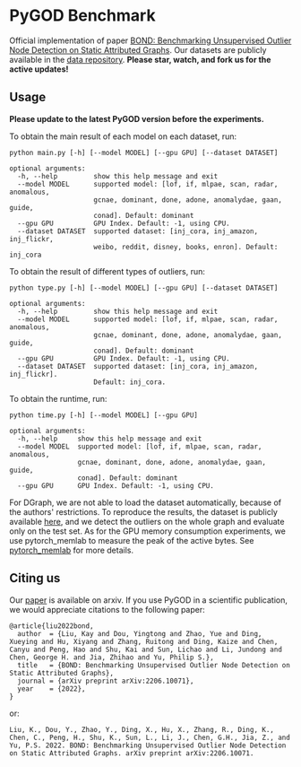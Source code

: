 # PyGOD Benchmark

Official implementation of paper [BOND: Benchmarking Unsupervised Outlier Node Detection on Static Attributed Graphs](https://arxiv.org/abs/2206.10071). Our datasets are publicly available in the [data repository](https://github.com/pygod-team/data). **Please star, watch, and fork us for the active updates!**

## Usage

**Please update to the latest PyGOD version before the experiments.**

To obtain the main result of each model on each dataset, run:

```shell
python main.py [-h] [--model MODEL] [--gpu GPU] [--dataset DATASET]

optional arguments:
  -h, --help         show this help message and exit
  --model MODEL      supported model: [lof, if, mlpae, scan, radar, anomalous,
                     gcnae, dominant, done, adone, anomalydae, gaan, guide,
                     conad]. Default: dominant
  --gpu GPU          GPU Index. Default: -1, using CPU.
  --dataset DATASET  supported dataset: [inj_cora, inj_amazon, inj_flickr,
                     weibo, reddit, disney, books, enron]. Default: inj_cora
```

To obtain the result of different types of outliers, run:

```shell
python type.py [-h] [--model MODEL] [--gpu GPU] [--dataset DATASET]

optional arguments:
  -h, --help         show this help message and exit
  --model MODEL      supported model: [lof, if, mlpae, scan, radar, anomalous,
                     gcnae, dominant, done, adone, anomalydae, gaan, guide,
                     conad]. Default: dominant
  --gpu GPU          GPU Index. Default: -1, using CPU.
  --dataset DATASET  supported dataset: [inj_cora, inj_amazon, inj_flickr].
                     Default: inj_cora.

```

To obtain the runtime, run:

```shell
python time.py [-h] [--model MODEL] [--gpu GPU]

optional arguments:
  -h, --help     show this help message and exit
  --model MODEL  supported model: [lof, if, mlpae, scan, radar, anomalous,
                 gcnae, dominant, done, adone, anomalydae, gaan, guide,
                 conad]. Default: dominant
  --gpu GPU      GPU Index. Default: -1, using CPU.
```

For DGraph, we are not able to load the dataset automatically, because of the authors' restrictions. To reproduce the results, the dataset is publicly available [here](https://dgraph.xinye.com/dataset), and we detect the outliers on the whole graph and evaluate only on the test set. As for the GPU memory consumption experiments, we use pytorch_memlab to measure the peak of the active bytes. See [pytorch_memlab](https://github.com/Stonesjtu/pytorch_memlab) for more details.

## Citing us

Our [paper](https://arxiv.org/abs/2206.10071) is available on arxiv. If you use PyGOD in a scientific publication, we would appreciate citations to the following paper:

```
@article{liu2022bond,
  author  = {Liu, Kay and Dou, Yingtong and Zhao, Yue and Ding, Xueying and Hu, Xiyang and Zhang, Ruitong and Ding, Kaize and Chen, Canyu and Peng, Hao and Shu, Kai and Sun, Lichao and Li, Jundong and Chen, George H. and Jia, Zhihao and Yu, Philip S.},
  title   = {BOND: Benchmarking Unsupervised Outlier Node Detection on Static Attributed Graphs},
  journal = {arXiv preprint arXiv:2206.10071},
  year    = {2022},
}
```

or:

```
Liu, K., Dou, Y., Zhao, Y., Ding, X., Hu, X., Zhang, R., Ding, K., Chen, C., Peng, H., Shu, K., Sun, L., Li, J., Chen, G.H., Jia, Z., and Yu, P.S. 2022. BOND: Benchmarking Unsupervised Outlier Node Detection on Static Attributed Graphs. arXiv preprint arXiv:2206.10071.
```
